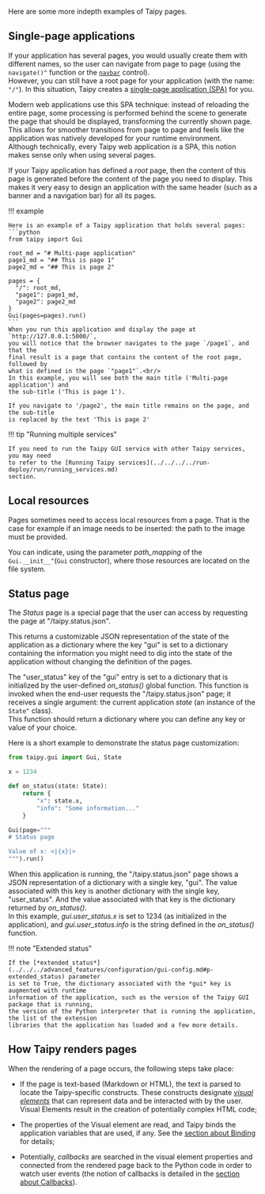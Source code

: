 Here are some more indepth examples of Taipy pages.

## Single-page applications

If your application has several pages, you would usually create them with different names,
so the user can navigate from page to page (using the `navigate()^` function or the
[`navbar`](../../viselements/generic/navbar.md) control).<br/>
However, you can still have a root page for your application (with the name: `"/"`).
In this situation, Taipy creates a
[single-page application (SPA)](https://en.wikipedia.org/wiki/Single-page_application)
for you.

Modern web applications use this SPA technique: instead of reloading the entire page,
some processing is performed behind the scene to generate the page that should be
displayed, transforming the currently shown page. This allows for smoother
transitions from page to page and feels like the application was natively developed
for your runtime environment.<br/>
Although technically, every Taipy web application *is* a SPA, this notion makes sense only
when using several pages.

If your Taipy application has defined a *root* page, then the content of this page is
generated before the content of the page you need to display. This makes it very easy to
design an application with the same header (such as a banner and a navigation bar)
for all its pages.

!!! example

    Here is an example of a Taipy application that holds several pages:
    ```python
    from taipy import Gui

    root_md = "# Multi-page application"
    page1_md = "## This is page 1"
    page2_md = "## This is page 2"

    pages = {
      "/": root_md,
      "page1": page1_md,
      "page2": page2_md
    }
    Gui(pages=pages).run()
    ```
    When you run this application and display the page at `http://127.0.0.1:5000/`,
    you will notice that the browser navigates to the page `/page1`, and that the
    final result is a page that contains the content of the root page, followed by
    what is defined in the page `"page1"`.<br/>
    In this example, you will see both the main title ('Multi-page application') and
    the sub-title ('This is page 1').

    If you navigate to '/page2', the main title remains on the page, and the sub-title
    is replaced by the text 'This is page 2'

!!! tip "Running multiple services"

    If you need to run the Taipy GUI service with other Taipy services, you may need
    to refer to the [Running Taipy services](../../../../run-deploy/run/running_services.md)
    section.

## Local resources

Pages sometimes need to access local resources from a page. That is the case for
example if an image needs to be inserted: the path to the image must be provided.

You can indicate, using the parameter *path_mapping* of the
`Gui.__init__^`(`Gui` constructor), where those resources are located on the file
system.

## Status page

The *Status* page is a special page that the user can access by requesting the page at
"/taipy.status.json".

This returns a customizable JSON representation of the state of the application as a dictionary
where the key "gui" is set to a dictionary containing the information you might need to dig into
the state of the application without changing the definition of the pages.

The "user_status" key of the "gui" entry is set to a dictionary that is initialized by
the user-defined *on_status()* global function. This function is invoked when the end-user
requests the "/taipy.status.json" page; it receives a single argument: the current application
*state* (an instance of the `State^` class).<br/>
This function should return a dictionary where you can define any key or value of your choice.

Here is a short example to demonstrate the status page customization:

```python
from taipy.gui import Gui, State

x = 1234

def on_status(state: State):
    return {
        "x": state.x,
        "info": "Some information..."
    }

Gui(page="""
# Status page

Value of x: <|{x}|>
""").run()
```

When this application is running, the "/taipy.status.json" page shows a JSON representation of
a dictionary with a single key, "gui". The value associated with this key is another dictionary
with the single key, "user_status". And the value associated with that key is the dictionary
returned by *on_status()*.<br/>
In this example, *gui.user_status.x* is set to 1234 (as initialized in the application), and
*gui.user_status.info* is the string defined in the *on_status()* function.

!!! note "Extended status"

    If the [*extended_status*](../../../advanced_features/configuration/gui-config.md#p-extended_status) parameter
    is set to True, the dictionary associated with the *gui* key is augmented with runtime
    information of the application, such as the version of the Taipy GUI package that is running,
    the version of the Python interpreter that is running the application, the list of the extension
    libraries that the application has loaded and a few more details.

## How Taipy renders pages

When the rendering of a page occurs, the following steps take place:

- If the page is text-based (Markdown or HTML), the text is parsed to locate the Taipy-specific
  constructs. These constructs designate [*visual elements*](../../viselements/index.md) that can
  represent data and be interacted with by the user. Visual Elements result in the creation of
  potentially complex HTML code;

- The properties of the Visual element are read, and Taipy binds the application variables that are
  used, if any. See the [section about Binding](../../binding.md) for details;

- Potentially, *callbacks* are searched in the visual element properties and connected from the
  rendered page back to the Python code in order to watch user events (the notion of callbacks is
  detailed in the [section about Callbacks](../../callbacks.md)).

